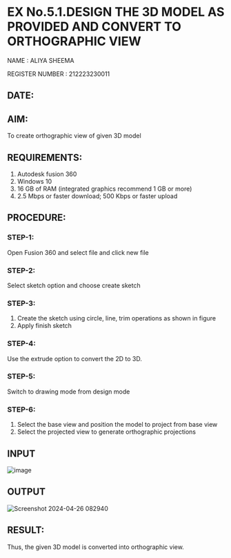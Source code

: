 # EX No.5.1.DESIGN THE 3D MODEL AS PROVIDED AND CONVERT TO ORTHOGRAPHIC VIEW
NAME : ALIYA SHEEMA 

REGISTER NUMBER : 212223230011

## DATE:

## AIM: 
To create orthographic view of given 3D model

## REQUIREMENTS: 
1. Autodesk fusion 360
2. Windows 10
3. 16 GB of RAM (integrated graphics recommend 1 GB or more)
4. 2.5 Mbps or faster download; 500 Kbps or faster upload 

## PROCEDURE:

### STEP-1:
Open Fusion 360 and select file and click new file

### STEP-2:
Select sketch option and choose create sketch

### STEP-3: 
1. Create the sketch using circle, line, trim operations as shown in figure
2. Apply finish sketch 

### STEP-4:
 Use the extrude option to convert the 2D to 3D.

### STEP-5:
Switch to drawing mode from design mode 
          
### STEP-6:
1. Select the base view and position the model to project from base view 
2. Select the projected view to generate orthographic projections

## INPUT
![image](https://user-images.githubusercontent.com/113594316/199408705-ed302b2a-90c3-41c0-9cc4-791a93366e2a.png)

## OUTPUT

![Screenshot 2024-04-26 082940](https://github.com/23005529/EX-No.5.1.-DESIGN-THE-3D-MODEL-AS-PROVIDED-AND-CONVERT-TO-ORTHOGRAPHIC-VIEW/assets/139842207/45629f6e-77bb-4bec-abc6-d29ae70c852f)

## RESULT:
Thus, the given 3D model is converted into orthographic view.


